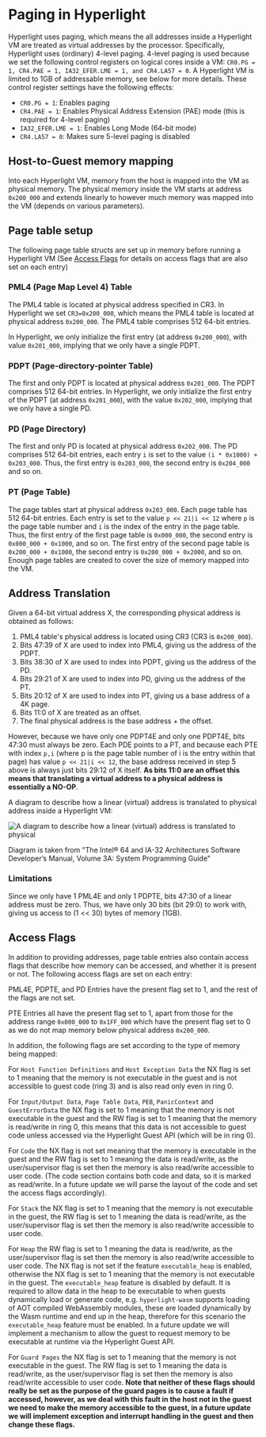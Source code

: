 # Paging in Hyperlight

Hyperlight uses paging, which means the all addresses inside a Hyperlight VM are treated as virtual addresses by the processor. Specifically, Hyperlight uses (ordinary) 4-level paging. 4-level paging is used because we set the following control registers on logical cores inside a VM: `CR0.PG = 1, CR4.PAE = 1, IA32_EFER.LME = 1, and CR4.LA57 = 0`. A Hyperlight VM is limited to 1GB of addressable memory, see below for more details. These control register settings have the following effects:

- `CR0.PG = 1`: Enables paging
- `CR4.PAE = 1`: Enables Physical Address Extension (PAE) mode (this is required for 4-level paging)
- `IA32_EFER.LME = 1`: Enables Long Mode (64-bit mode)
- `CR4.LA57 = 0`: Makes sure 5-level paging is disabled

## Host-to-Guest memory mapping

Into each Hyperlight VM, memory from the host is mapped into the VM as physical memory. The physical memory inside the VM starts at address `0x200_000` and extends linearly to however much memory was mapped into the VM (depends on various parameters).

## Page table setup

The following page table structs are set up in memory before running a Hyperlight VM (See [Access Flags](#access-flags) for details on access flags that are also set on each entry)

### PML4 (Page Map Level 4) Table

The PML4 table is located at physical address specified in CR3. In Hyperlight we set `CR3=0x200_000`, which means the PML4 table is located at physical address `0x200_000`. The PML4 table comprises 512 64-bit entries.

In Hyperlight, we only initialize the first entry (at address `0x200_000`), with value `0x201_000`, implying that we only have a single PDPT.

### PDPT (Page-directory-pointer Table)

The first and only PDPT is located at physical address `0x201_000`. The PDPT comprises 512 64-bit entries. In Hyperlight, we only initialize the first entry of the PDPT (at address `0x201_000`), with the value `0x202_000`, implying that we only have a single PD.

### PD (Page Directory)

The first and only PD is located at physical address `0x202_000`. The PD comprises 512 64-bit entries, each entry `i` is set to the value `(i * 0x1000) + 0x203_000`. Thus, the first entry is `0x203_000`, the second entry is `0x204_000` and so on.

### PT (Page Table)

The page tables start at physical address `0x203_000`. Each page table has 512 64-bit entries. Each entry is set to the value `p << 21|i << 12` where `p` is the page table number and `i` is the index of the entry in the page table. Thus, the first entry of the first page table is `0x000_000`, the second entry is `0x000_000 + 0x1000`, and so on. The first entry of the second page table is `0x200_000 + 0x1000`, the second entry is `0x200_000 + 0x2000`, and so on. Enough page tables are created to cover the size of memory mapped into the VM.

## Address Translation

Given a 64-bit virtual address X, the corresponding physical address is obtained as follows:

1. PML4 table's physical address is located using CR3 (CR3 is `0x200_000`).
2. Bits 47:39 of X are used to index into PML4, giving us the address of the PDPT.
3. Bits 38:30 of X are used to index into PDPT, giving us the address of the PD.
4. Bits 29:21 of X are used to index into PD, giving us the address of the PT.
5. Bits 20:12 of X are used to index into PT, giving us a base address of a 4K page.
6. Bits 11:0 of X are treated as an offset.
7. The final physical address is the base address + the offset.

However, because we have only one PDPT4E and only one PDPT4E, bits 47:30 must always be zero. Each PDE points to a PT, and because each PTE  with index `p,i` (where p is the page table number of i is the entry within that page) has value `p << 21|i << 12`, the base address received in step 5 above is always just bits 29:12 of X itself. **As bits 11:0 are an offset this means that translating a virtual address to a physical address is essentially a NO-OP**.

A diagram to describe how a linear (virtual) address is translated to physical address inside a Hyperlight VM:

![A diagram to describe how a linear (virtual) address is translated to physical](assets/linear-address-translation.png)

Diagram is taken from "The Intel® 64 and IA-32 Architectures Software Developer’s Manual, Volume 3A: System Programming Guide"

### Limitations

Since we only have 1 PML4E and only 1 PDPTE, bits 47:30 of a linear address must be zero. Thus, we have only 30 bits (bit 29:0) to work with, giving us access to (1 << 30) bytes of memory (1GB).

## Access Flags

In addition to providing addresses, page table entries also contain access flags that describe how memory can be accessed, and whether it is present or not. The following access flags are set on each entry:

PML4E, PDPTE, and PD Entries have the present flag set to 1, and the rest of the flags are not set.

PTE Entries all have the present flag set to 1, apart from those for the address range `0x000_000` to `0x1FF_000` which have the present flag set to 0 as we do not map memory below physical address `0x200_000`. 

In addition, the following flags are set according to the type of memory being mapped:

For `Host Function Definitions` and `Host Exception Data` the NX flag is set to 1 meaning that the memory is not executable in the guest and is not accessible to guest code (ring 3) and is also read only even in ring 0.

For `Input/Output Data`, `Page Table Data`, `PEB`, `PanicContext` and `GuestErrorData` the NX flag is set to 1 meaning that the memory is not executable in the guest and the RW flag is set to 1 meaning that the memory is read/write in ring 0, this means that this data is not accessible to guest code unless accessed via the Hyperlight Guest API (which will be in ring 0).

For `Code` the NX flag is not set meaning that the memory is executable in the guest and the RW flag is set to 1 meaning the data is read/write, as the  user/supervisor flag is set then the memory is also read/write accessible to user code. (The code section contains both code and data, so it is marked as read/write. In a future update we will parse the layout of the code and set the access flags accordingly).

For `Stack` the NX flag is set to 1 meaning that the memory is not executable in the guest, the RW flag is set to 1 meaning the data is read/write, as the user/supervisor flag is set then the memory is also read/write accessible to user code.

For `Heap` the RW flag is set to 1 meaning the data is read/write, as the user/supervisor flag is set then the memory is also read/write accessible to user code. The NX flag is not set if the feature `executable_heap` is enabled, otherwise the NX flag is set to 1 meaning that the memory is not executable in the guest. The `executable_heap` feature is disabled by default. It is required to allow data in the heap to be executable to when guests dynamically load or generate code, e.g. `hyperlight-wasm` supports loading of AOT compiled WebAssembly modules, these are loaded dynamically by the Wasm runtime and end up in the heap, therefore for this scenario the `executable_heap` feature must be enabled. In a future update we will implement a mechanism to allow the guest to request memory to be executable at runtime via the Hyperlight Guest API.

For `Guard Pages` the NX flag is set to 1 meaning that the memory is not executable in the guest. The RW flag is set to 1 meaning the data is read/write, as the user/supervisor flag is set then the memory is also read/write accessible to user code. **Note that neither of these flags should really be set as the purpose of the guard pages is to cause a fault if accessed, however, as we deal with this fault in the host not in the guest we need to make the memory accessible to the guest, in a future update we will implement exception and interrupt handling in the guest and then change these flags.**
